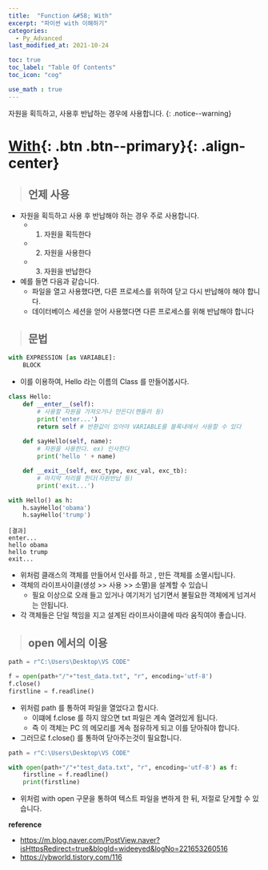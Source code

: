 ```yaml
---
title:  "Function &#58; With"
excerpt: "파이썬 with 이해하기"
categories:
  - Py_Advanced
last_modified_at: 2021-10-24

toc: true
toc_label: "Table Of Contents"
toc_icon: "cog"

use_math : true
---
```


 자원을 획득하고, 사용후 반납하는 경우에 사용합니다.
{: .notice--warning}

# [With](#link){: .btn .btn--primary}{: .align-center}

> ## 언제 사용

- 자원을 획득하고 사용 후 반납해야 하는 경우 주로 사용합니다.
  - 1) 자원을 획득한다
  - 2) 자원을 사용한다
  - 3) 자원을 반납한다
- 예를 들면 다음과 같습니다.
  - 파일을 열고 사용했다면, 다른 프로세스를 위하여 닫고 다시 반납해야 해야 합니다. 
  - 데이터베이스 세션을 얻어 사용했다면 다른 프로세스를 위해 반납해야 합니다

> ## 문법 

```python
with EXPRESSION [as VARIABLE]:
	BLOCK
```

- 이를 이용하여, Hello 라는 이름의 Class 를 만들어봅시다.

```python
class Hello:
    def __enter__(self):
        # 사용할 자원을 가져오거나 만든다(핸들러 등)
        print('enter...')
        return self # 반환값이 있어야 VARIABLE를 블록내에서 사용할 수 있다
        
    def sayHello(self, name):
        # 자원을 사용한다. ex) 인사한다
        print('hello ' + name)

    def __exit__(self, exc_type, exc_val, exc_tb):
        # 마지막 처리를 한다(자원반납 등)
        print('exit...')
```

```python
with Hello() as h:
    h.sayHello('obama')
    h.sayHello('trump')
```

```
[결과]
enter...
hello obama
hello trump
exit...
```

- 위처럼 클래스의 객체를 만들어서 인사를 하고 , 만든 객체를 소멸시팁니다. 
- 객체의 라이프사이클(생성 >> 사용 >> 소멸)을 설계할 수 있습니
  - 필요 이상으로 오래 들고 있거나 여기저기 넘기면서 불필요한 객체에게 넘겨서는 안됩니다.
- 각 객체들은 단일 책임을 지고 설계된 라이프사이클에 따라 움직여야 좋습니다.

> ## open 에서의 이용

```python
path = r"C:\Users\Desktop\VS CODE"

f = open(path+"/"+"test_data.txt", "r", encoding='utf-8')
f.close()
firstline = f.readline()
```

- 위처럼 path 를 통하여 파일을 열었다고 합시다. 
  - 이떄에 f.close 를 하지 않으면 txt 파일은 계속 열려있게 됩니다. 
  - 즉 이 객체는 PC 의 메모리를 게속 점유하게 되고 이를 닫아줘야 합니다. 
- 그러므로 f.close() 를 통하여 닫아주는것이 필요합니다. 

```python
path = r"C:\Users\Desktop\VS CODE"

with open(path+"/"+"test_data.txt", "r", encoding='utf-8') as f:
    firstline = f.readline()
    print(firstline)
```

- 위처럼 with open 구문을 통하여 텍스트 파일을 변하게 한 뒤, 저절로 닫게할 수 있습니다. 

**reference**

- <https://m.blog.naver.com/PostView.naver?isHttpsRedirect=true&blogId=wideeyed&logNo=221653260516>
- <https://ybworld.tistory.com/116>

